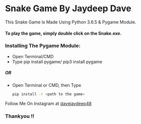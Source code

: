 # Snake Game By Jaydeep Dave
This Snake Game Is Made Using Python 3.6.5 & Pygame Module.
####  To play the game, simply double click on the Snake.exe.
### Installing The Pygame Module:

 - Open Terminal/CMD
 - Type pip install pygame/ pip3 install pygame

##### OR

 - Open Terminal or CMD, then Type 
    ```sh
    pip install -r <path to the game>
   ```
  
 Follow Me On Instagram at [davejaydeep48](https://www.instagram.com/davejaydeep48)
### Thankyou !!
